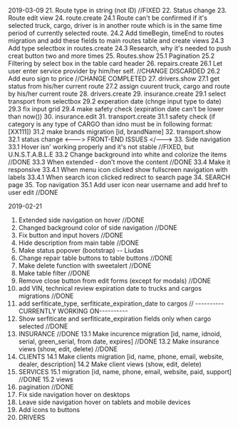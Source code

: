 2019-03-09
21. Route type in string (not ID) //FIXED
22. Status change
23. Route edit view
24. route.create
	24.1 Route can't be confirmed if it's selected truck, cargo, driver is in another route which is in the same time period of currently selected route.
	24.2 Add timeBegin, timeEnd to routes migration and add these fields to main routes table and create views
	24.3 Add type selectbox in routes.create
	24.3 Research, why it's needed to push creat button two and more times
25. Routes.show
	25.1 Pagination
	25.2 Filtering by select box in the table card header
26. repairs.create
	26.1 Let user enter service provider by him/her self. //CHANGE DISCARDED
	26.2 Add euro sign to price //CHANGE COMPLETED
27. drivers.show
	27.1 get status from his/her current route
	27.2 assign cuurent truck, cargo and route by his/her current route
28. drivers.create
29. insurance.create
	29.1 select transport from selectbox
	29.2 experation date (chnge input type to date)
	29.3 fix input grid
	29.4 make safety check (expiration date can't be lower than now())
30. insurance.edit
31. transport.create
 31.1 safety check (if category is any type of CARGO than idno must be in following format: [XX111])
 31.2 make brands migration [id, brandName]
32. transport.show
	32.1 status change
<--->	FRONT-END ISSUES	</--->
33. Side navigation
	33.1 Hover isn' working properly and it's not stable //FIXED, but U.N.S.T.A.B.L.E
	33.2 Change background into white and colorize the items //DONE
	33.3 When extended - don't move the content //DONE
	33.4 Make it responsive
		33.4.1 When menu icon clicked show fullscreen navigation with labels
		33.4.1 When search icon clicked redirect to search page
34. SEARCH page
35. Top navigation
 35.1 Add user icon near username and add href to user edit //DONE

2019-02-21
1. Extended side navigation on hover //DONE
2. Changed background color of side navigation //DONE
3. Fix button and input hovers //DONE
4. Hide description from main table //DONE
5. Make status popover (bootstrap) -- Liudas
6. Change repair table buttons to table buttons //DONE
7. Make delete function with sweetalert //DONE
8. Make table filter //DONE
9. Remove close button from edit forms (except for modals) //DONE
10. add VIN, technical review expiration date to trucks and cargos migrations //DONE
11. add serfiticate_type, serfiticate_expiration_date to cargos //						----------CURRENTLY WORKING ON----------
12. Show serfiticate and serfiticate_expiration fields only when cargo selected //DONE
13. INSURANCE //DONE
	13.1 Make incurence migration [id, name, idnoid, serial, green_serial, from date, expires] //DONE
	13.2 Make insurance views (show, edit, delete) //DONE
14. CLIENTS
	14.1 Make clients migration [id, name, phone, email, website, dealer, description]
	14.2 Make client views (show, edit, delete)
15. SERVICES
	15.1 migration [id, name, phone, email, website, paid, support] //DONE
	15.2 views
16. pagination //DONE
17. Fix side navigation hover on desktops
18. Leave side navigation hover on tablets and mobile devices
19. Add icons to buttons
20. DRIVERS
